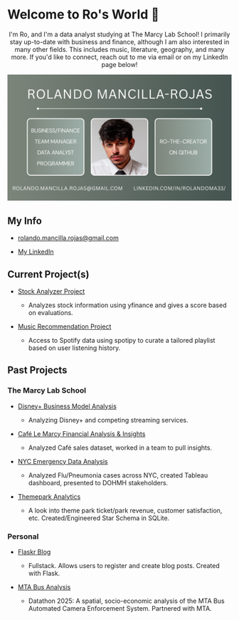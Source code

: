 # Welcome to Ro's World 🦝

<p align="center">
I'm Ro, and I'm a data analyst studying at The Marcy Lab School! I primarily stay up-to-date with business and finance, although I am also interested in many other fields. This includes music, literature, geography, and many more. If you'd like to connect, reach out to me via email or on my LinkedIn page below!
</p>

![](github-readme.png)

## My Info

- rolando.mancilla.rojas@gmail.com

- [My LinkedIn](https://www.linkedin.com/in/rolandoma33/)

## Current Project(s)

- [Stock Analyzer Project](https://github.com/ro-the-creator/Stocks-Analysis-Project)
   - Analyzes stock information using yfinance and gives a score based on evaluations.

- [Music Recommendation Project](https://github.com/ro-the-creator/Spotify-Music-Recommendation)
   - Access to Spotify data using spotipy to curate a tailored playlist based on user listening history.

  
## Past Projects

### The Marcy Lab School
- [Disney+ Business Model Analysis](https://github.com/ro-the-creator/Disney---Streaming-Business-Analysis)
  - Analyzing Disney+ and competing streaming services.

- [Café Le Marcy Financial Analysis & Insights](https://github.com/ro-the-creator/M1-Project--Cafe-Sales)
  - Analyzed Café sales dataset, worked in a team to pull insights.

- [NYC Emergency Data Analysis](https://github.com/ro-the-creator/M2-Final-Project--NYC-Stakeholders)
   - Analyzed Flu/Pneumonia cases across NYC, created Tableau dashboard, presented to DOHMH stakeholders.
 
- [Themepark Analytics](https://github.com/ro-the-creator/M3-Supernova-Analytics)
   - A look into theme park ticket/park revenue, customer satisfaction, etc. Created/Engineered Star Schema in SQLite.
 
### Personal
- [Flaskr Blog](https://github.com/ro-the-creator/blog-flask-project)
   - Fullstack. Allows users to register and create blog posts. Created with Flask.
 
- [MTA Bus Analysis](https://github.com/ro-the-creator/Datathon-MTA-Project)
   - Datathon 2025: A spatial, socio-economic analysis of the MTA Bus Automated Camera Enforcement System. Partnered with MTA.

<!--
**ro-the-creator/ro-the-creator** is a ✨ _special_ ✨ repository because its `README.md` (this file) appears on your GitHub profile.

Here are some ideas to get you started:

- 🔭 I’m currently working on ...
- 🌱 I’m currently learning ...
- 👯 I’m looking to collaborate on ...
- 🤔 I’m looking for help with ...
- 💬 Ask me about ...
- 📫 How to reach me: ...
- 😄 Pronouns: ...
- ⚡ Fun fact: ...
-->
